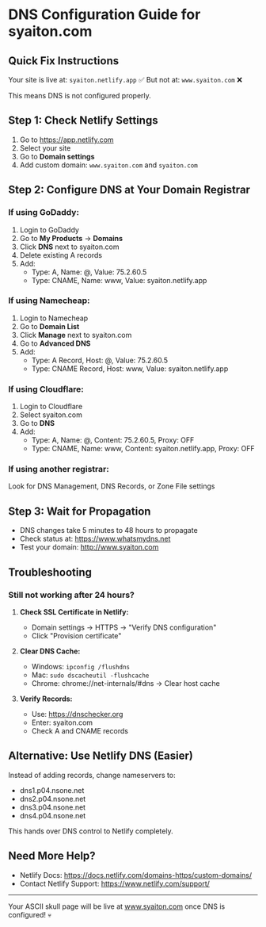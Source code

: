 # DNS Configuration Guide for syaiton.com

## Quick Fix Instructions

Your site is live at: `syaiton.netlify.app` ✅
But not at: `www.syaiton.com` ❌

This means DNS is not configured properly.

## Step 1: Check Netlify Settings

1. Go to https://app.netlify.com
2. Select your site
3. Go to **Domain settings**
4. Add custom domain: `www.syaiton.com` and `syaiton.com`

## Step 2: Configure DNS at Your Domain Registrar

### If using GoDaddy:
1. Login to GoDaddy
2. Go to **My Products** → **Domains**
3. Click **DNS** next to syaiton.com
4. Delete existing A records
5. Add:
   - Type: A, Name: @, Value: 75.2.60.5
   - Type: CNAME, Name: www, Value: syaiton.netlify.app

### If using Namecheap:
1. Login to Namecheap
2. Go to **Domain List**
3. Click **Manage** next to syaiton.com
4. Go to **Advanced DNS**
5. Add:
   - Type: A Record, Host: @, Value: 75.2.60.5
   - Type: CNAME Record, Host: www, Value: syaiton.netlify.app

### If using Cloudflare:
1. Login to Cloudflare
2. Select syaiton.com
3. Go to **DNS**
4. Add:
   - Type: A, Name: @, Content: 75.2.60.5, Proxy: OFF
   - Type: CNAME, Name: www, Content: syaiton.netlify.app, Proxy: OFF

### If using another registrar:
Look for DNS Management, DNS Records, or Zone File settings

## Step 3: Wait for Propagation

- DNS changes take 5 minutes to 48 hours to propagate
- Check status at: https://www.whatsmydns.net
- Test your domain: http://www.syaiton.com

## Troubleshooting

### Still not working after 24 hours?

1. **Check SSL Certificate in Netlify:**
   - Domain settings → HTTPS → "Verify DNS configuration"
   - Click "Provision certificate"

2. **Clear DNS Cache:**
   - Windows: `ipconfig /flushdns`
   - Mac: `sudo dscacheutil -flushcache`
   - Chrome: chrome://net-internals/#dns → Clear host cache

3. **Verify Records:**
   - Use: https://dnschecker.org
   - Enter: syaiton.com
   - Check A and CNAME records

## Alternative: Use Netlify DNS (Easier)

Instead of adding records, change nameservers to:
- dns1.p04.nsone.net
- dns2.p04.nsone.net
- dns3.p04.nsone.net
- dns4.p04.nsone.net

This hands over DNS control to Netlify completely.

## Need More Help?

- Netlify Docs: https://docs.netlify.com/domains-https/custom-domains/
- Contact Netlify Support: https://www.netlify.com/support/

---

Your ASCII skull page will be live at www.syaiton.com once DNS is configured! 💀